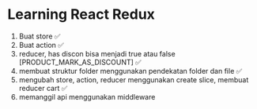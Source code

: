 # Learning React Redux

1. Buat store ✅
2. Buat action ✅
3. reducer, has discon bisa menjadi true atau false [PRODUCT_MARK_AS_DISCOUNT] ✅
4. membuat struktur folder menggunakan pendekatan folder dan file ✅
5. mengubah store, action, reducer menggunakan create slice, membuat reducer cart ✅ 
6. memanggil api menggunakan middleware
